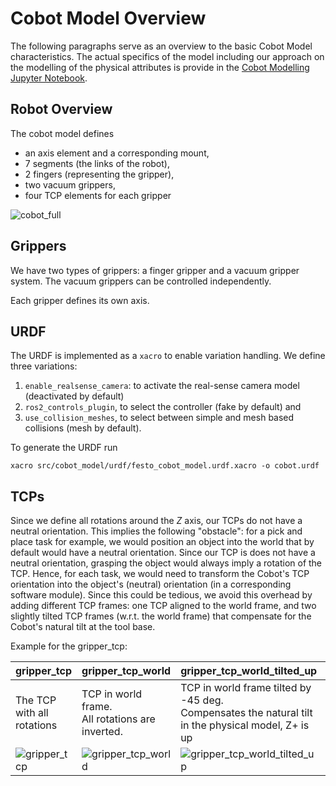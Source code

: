 # Cobot Model Overview

The following paragraphs serve as an overview to the basic Cobot Model characteristics. The actual specifics of the model including our approach on the modelling of the physical attributes is provide in the [Cobot Modelling Jupyter Notebook](cobot_model/cobot_modelling.ipynb).

## Robot Overview

The cobot model defines

* an axis element and a corresponding mount,
* 7 segments (the links of the robot),
* 2 fingers (representing the gripper),
* two vacuum grippers,
* four TCP elements for each gripper


![cobot_full](cobot_model/cobot_modelling/img/overview/cobot_full.png)


## Grippers

We have two types of grippers: a finger gripper and a vacuum gripper system. The vacuum grippers can be controlled independently.

Each gripper defines its own axis.


## URDF

The URDF is implemented as a `xacro` to enable variation handling. We define three variations:

1. `enable_realsense_camera`: to activate the real-sense camera model (deactivated by default)
2. `ros2_controls_plugin`, to select the controller (fake by default) and 
3. `use_collision_meshes`, to select between simple and mesh based collisions (mesh by default).


To generate the URDF run
```
xacro src/cobot_model/urdf/festo_cobot_model.urdf.xacro -o cobot.urdf
```

## TCPs

Since we define all rotations around the $Z$ axis, our TCPs do not have a neutral orientation. This implies the following "obstacle": for a pick and place task for example, we would position an object into the world that by default would have a neutral orientation. Since our TCP is does not have a neutral orientation, grasping the object would always imply a rotation of the TCP. Hence, for each task, we would need to transform the Cobot's TCP orientation into the object's (neutral) orientation (in a corresponding software module). Since this could be tedious, we avoid this overhead by adding different TCP frames: one TCP aligned to the world frame, and two slightly tilted TCP frames (w.r.t. the world frame) that compensate for the Cobot's natural tilt at the tool base.

Example for the gripper_tcp:


| gripper_tcp | gripper_tcp_world | gripper_tcp_world_tilted_up |  gripper_tcp_world_tilted_down |
|-----------------------|-----------------------|-----------------------|-----------------------|
| The TCP with all rotations | TCP in world frame. <br/> All rotations are inverted. | TCP in world frame tilted by -45 deg. <br/> Compensates the natural tilt <br/> in the physical model, Z+ is up | TCP in world frame tilted by +135 deg. <br/> Compensates the natural tilt <br/> in the physical model, Z+ is down |
| ![gripper_tcp](cobot_model/cobot_modelling/img/rotations/gripper_tcp.png) | ![gripper_tcp_world](cobot_model/cobot_modelling/img/rotations/gripper_tcp_world.png) | ![gripper_tcp_world_tilted_up](cobot_model/cobot_modelling/img/rotations/gripper_tcp_world_tilted_up.png) | ![gripper_tcp_world_tilted_down](cobot_model/cobot_modelling/img/rotations/gripper_tcp_world_tilted_down.png) |
